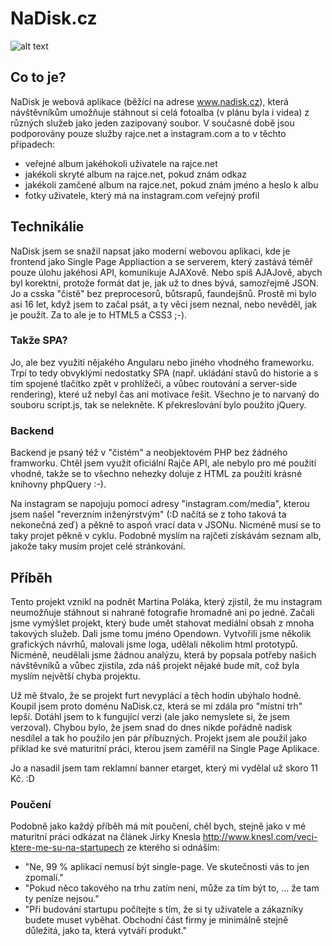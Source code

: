 # NaDisk.cz

![alt text](http://g.recordit.co/VaicIPFUyt.gif "Jak to funguje")

## Co to je?

NaDisk je webová aplikace (běžící na adrese www.nadisk.cz), která návštěvníkům
umožňuje stáhnout si celá fotoalba (v plánu byla i videa) z různých služeb jako
jeden zazipovaný soubor. V současné době jsou podporovány pouze služby
rajce.net a instagram.com a to v těchto případech:
- veřejné album jakéhokoli uživatele na rajce.net
- jakékoli skryté album na rajce.net, pokud znám odkaz
- jakékoli zamčené album na rajce.net, pokud znám jméno a heslo k albu
- fotky uživatele, který má na instagram.com veřejný profil

## Technikálie
NaDisk jsem se snažil napsat jako moderní webovou aplikaci, kde je frontend jako
Single Page Appliaction a se serverem, který zastává téměř pouze úlohu jakéhosi
API, komunikuje AJAXově. Nebo spíš AJAJově, abych byl korektní, protože formát dat
je, jak už to dnes bývá, samozřejmě JSON. Jo a csska "čistě" bez preprocesorů,
bůtsrapů, faundejšnů. Prostě mi bylo asi 16 let, když jsem to začal psát, a ty
věci jsem neznal, nebo nevěděl, jak je použít. Za to ale je to HTML5 a CSS3 ;-).

### Takže SPA?
Jo, ale bez využití nějakého Angularu nebo jiného vhodného frameworku. Trpí to
tedy obvyklými nedostatky SPA (např. ukládání stavů do historie a s tím spojené
  tlačítko zpět v prohlížeči, a vůbec routování a server-side rendering),
  které už nebyl čas ani motivace řešit. Všechno je to narvaný do souboru
  script.js, tak se nelekněte. K překreslování bylo použito jQuery.

### Backend
Backend je psaný též v "čistém" a neobjektovém PHP bez žádného framworku.
Chtěl jsem využít oficiální Rajče API, ale nebylo pro mé použití vhodné,
takže se to všechno nehezky doluje z HTML za použití krásné knihovny
 phpQuery :-).

Na instagram se napojuju pomocí adresy "instagram.com/media", kterou jsem našel
"reverzním inženýrstvým" (:D načítá se z toho taková ta nekonečná zeď) a pěkně
to aspoň vrací data v JSONu. Nicméně musí se to taky projet pěkně v cyklu. Podobně
myslím na rajčeti získávám seznam alb, jakože taky musím projet celé stránkování.

## Příběh
Tento projekt vznikl na podnět Martina Poláka, který zjistil, že mu instagram
neumožňuje stáhnout si nahrané fotografie hromadně ani po jedné. Začali jsme
vymýšlet projekt, který bude umět stahovat mediální obsah z mnoha takových služeb.
Dali jsme tomu jméno Opendown. Vytvořili jsme několik grafických návrhů, malovali
jsme loga, udělali několim html prototypů. Nicméně, neudělali jsme žádnou analýzu,
která by popsala potřeby našich návštěvníků a vůbec zjistila, zda náš projekt
nějaké bude mít, což byla myslím největší chyba projektu.

Už mě štvalo, že se projekt furt nevyplácí a těch hodin ubýhalo hodně. Koupil
jsem proto doménu NaDisk.cz, která se mi zdála pro "místní trh" lepší. Dotáhl
jsem to k fungující verzi (ale jako nemyslete si, že jsem verzoval). Chybou bylo,
že jsem snad do dnes nikde pořádně nadisk nesdílel a tak ho použilo jen pár
příbuzných. Projekt jsem ale použil jako příklad ke své maturitní práci, kterou
jsem zaměřil na Single Page Aplikace.

Jo a nasadil jsem tam reklamní banner etarget, který mi vydělal už skoro 11 Kč. :D

### Poučení
Podobně jako každý příběh má mít poučení, chěl bych, stejně jako v mé maturitní
práci odkázat na článek Jirky Knesla http://www.knesl.com/veci-ktere-me-su-na-startupech ze kterého si odnáším:
- "Ne, 99 % aplikací nemusí být single-page. Ve skutečnosti vás to jen zpomalí."
- "Pokud něco takového na trhu zatím není, může za tím být to, ... že tam ty peníze nejsou."
- "Při budování startupu počítejte s tím, že si ty uživatele a zákazníky budete muset vyběhat. Obchodní část firmy je minimálně stejně důležitá, jako ta, která vytváří produkt."
